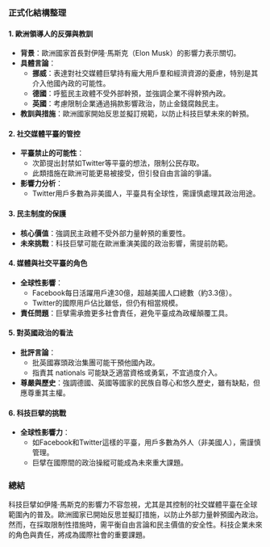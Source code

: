 ### 正式化結構整理

#### 1. **歐洲領導人的反彈與教訓**
- **背景**：歐洲國家首長對伊隆·馬斯克（Elon Musk）的影響力表示關切。
- **具體言論**：
  - **挪威**：表達對社交媒體巨擘持有龐大用戶羣和經濟資源的憂慮，特別是其介入他國內政的可能性。
  - **德國**：呼籃民主政體不受外部幹預，並強調企業不得幹預內政。
  - **英國**：考慮限制企業通過捐款影響政治，防止金錢腐蝕民主。
- **教訓與措施**：歐洲國家開始反思並擬訂規範，以防止科技巨擘未來的幹預。

#### 2. **社交媒體平臺的管控**
- **平臺禁止的可能性**：
  - 次節提出封禁如Twitter等平臺的想法，限制公民存取。
  - 此類措施在歐洲可能更易被接受，但引發自由言論的爭議。
- **影響力分析**：
  - Twitter用戶多數為非美國人，平臺具有全球性，需謹慎處理其政治用途。

#### 3. **民主制度的保護**
- **核心價值**：強調民主政體不受外部力量幹預的重要性。
- **未來挑戰**：科技巨擘可能在歐洲重演美國的政治影響，需提前防範。

#### 4. **媒體與社交平臺的角色**
- **全球性影響**：
  - Facebook每日活躍用戶達30億，超越美國人口總數（約3.3億）。
  - Twitter的國際用戶佔比雖低，但仍有相當規模。
- **責任問題**：巨擘需承擔更多社會責任，避免平臺成為政權顛覆工具。

#### 5. **對英國政治的看法**
- **批評言論**：
  - 批英國寡頭政治集團可能干預他國內政。
  - 指責其 nationals 可能缺乏適當資格或勇氣，不宜過度介入。
- **尊嚴與歷史**：強調德國、英國等國家的民族自尊心和悠久歷史，雖有缺點，但應尊重其主權。

#### 6. **科技巨擘的挑戰**
- **全球性影響力**：
  - 如Facebook和Twitter這樣的平臺，用戶多數為外人（非美國人），需謹慎管理。
  - 巨擘在國際間的政治操縱可能成為未來重大課題。

### 總結
科技巨擘如伊隆·馬斯克的影響力不容忽視，尤其是其控制的社交媒體平臺在全球範圍內的普及。歐洲國家已開始反思並擬訂措施，以防止外部力量幹預國內政治。然而，在採取限制性措施時，需平衡自由言論和民主價值的安全性。科技企業未來的角色與責任，將成為國際社會的重要課題。